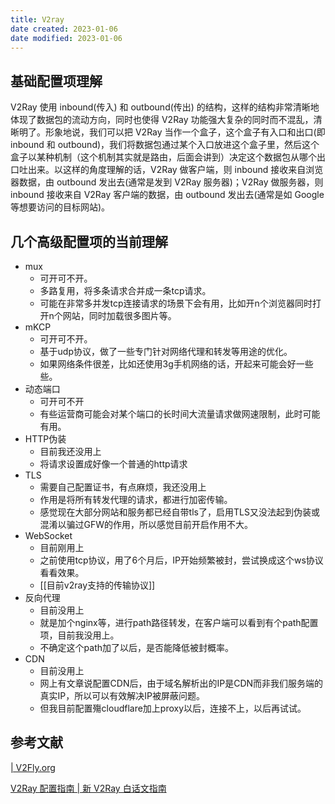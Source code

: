 ```yaml
---
title: V2ray
date created: 2023-01-06
date modified: 2023-01-06
---
```


## 基础配置项理解

V2Ray 使用 inbound(传入) 和 outbound(传出) 的结构，这样的结构非常清晰地体现了数据包的流动方向，同时也使得 V2Ray 功能强大复杂的同时而不混乱，清晰明了。形象地说，我们可以把 V2Ray 当作一个盒子，这个盒子有入口和出口(即 inbound 和 outbound)，我们将数据包通过某个入口放进这个盒子里，然后这个盒子以某种机制（这个机制其实就是路由，后面会讲到）决定这个数据包从哪个出口吐出来。以这样的角度理解的话，V2Ray 做客户端，则 inbound 接收来自浏览器数据，由 outbound 发出去(通常是发到 V2Ray 服务器)；V2Ray 做服务器，则 inbound 接收来自 V2Ray 客户端的数据，由 outbound 发出去(通常是如 Google 等想要访问的目标网站)。

## 几个高级配置项的当前理解

- mux
	- 可开可不开。
	- 多路复用，将多条请求合并成一条tcp请求。
	- 可能在非常多并发tcp连接请求的场景下会有用，比如开n个浏览器同时打开n个网站，同时加载很多图片等。
- mKCP
	- 可开可不开。
	- 基于udp协议，做了一些专门针对网络代理和转发等用途的优化。
	- 如果网络条件很差，比如还使用3g手机网络的话，开起来可能会好一些些。
- 动态端口
	- 可开可不开
	- 有些运营商可能会对某个端口的长时间大流量请求做网速限制，此时可能有用。
- HTTP伪装
	- 目前我还没用上
	- 将请求设置成好像一个普通的http请求
- TLS
	- 需要自己配置证书，有点麻烦，我还没用上
	- 作用是将所有转发代理的请求，都进行加密传输。
	- 感觉现在大部分网站和服务都已经自带tls了，启用TLS又没法起到伪装或混淆以骗过GFW的作用，所以感觉目前开启作用不大。
- WebSocket
	- 目前刚用上
	- 之前使用tcp协议，用了6个月后，IP开始频繁被封，尝试换成这个ws协议看看效果。
	- [[目前v2ray支持的传输协议]]
- 反向代理
	- 目前没用上
	- 就是加个nginx等，进行path路径转发，在客户端可以看到有个path配置项，目前我没用上。
	- 不确定这个path加了以后，是否能降低被封概率。
- CDN
	- 目前没用上
	- 网上有文章说配置CDN后，由于域名解析出的IP是CDN而非我们服务端的真实IP，所以可以有效解决IP被屏蔽问题。
	- 但我目前配置殤cloudflare加上proxy以后，连接不上，以后再试试。

## 参考文献

[| V2Fly.org](https://www.v2fly.org/)

[V2Ray 配置指南 | 新 V2Ray 白话文指南](https://guide.v2fly.org/)